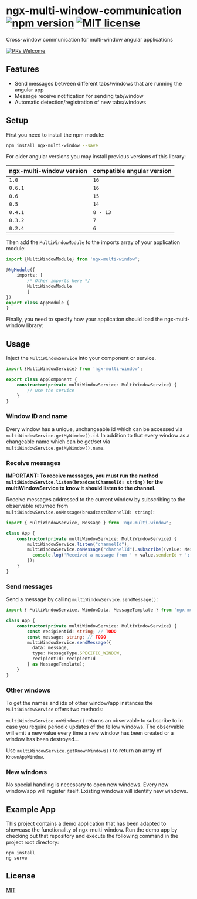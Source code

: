 # ngx-multi-window-communication [![npm version](https://img.shields.io/npm/v/ngx-multi-window.svg?style=flat)](https://www.npmjs.com/package/ngx-multi-window) [![MIT license](http://img.shields.io/badge/license-MIT-brightgreen.svg)](http://opensource.org/licenses/MIT)

Cross-window communication for multi-window angular applications

[![PRs Welcome](https://img.shields.io/badge/PRs-welcome-brightgreen.svg?style=flat)](http://makeapullrequest.com)

## Features

- Send messages between different tabs/windows that are running the angular app
- Message receive notification for sending tab/window
- Automatic detection/registration of new tabs/windows

## Setup

First you need to install the npm module:
```sh
npm install ngx-multi-window --save
```

For older angular versions you may install previous versions of this library:

| ngx-multi-window version | compatible angular version |
|--------------------------|----------------------------|
| `1.0`                    | `16`                       |
| `0.6.1`                  | `16`                       |
| `0.6`                    | `15`                       |
| `0.5`                    | `14`                       |
| `0.4.1`                  | `8 - 13`                   |
| `0.3.2`                  | `7`                        |
| `0.2.4`                  | `6`                        |

Then add the `MultiWindowModule` to the imports array of your application module:

```typescript
import {MultiWindowModule} from 'ngx-multi-window';

@NgModule({
    imports: [
        /* Other imports here */
        MultiWindowModule
        ]
})
export class AppModule {
}
```

Finally, you need to specify how your application should load the ngx-multi-window library:

## Usage

Inject the `MultiWindowService` into your component or service.

```typescript
import {MultiWindowService} from 'ngx-multi-window';

export class AppComponent {
    constructor(private multiWindowService: MultiWindowService) {
        // use the service 
    }
}   
```

### Window ID and name

Every window has a unique, unchangeable id which can be accessed via `multiWindowService.getMyWindow().id`.
In addition to that every window as a changeable name which can be get/set 
via `multiWindowService.getMyWindow().name`.

### Receive messages

**IMPORTANT: To receive messages, you must run the method `multiWindowService.listen(broadcastChannelId: string)` for the multiWindowService to know it should listen to the channel.**

Receive messages addressed to the current window by subscribing to the observable returned from
`multiWindowService.onMessage(broadcastChannelId: string)`:

```typescript
import { MultiWindowService, Message } from 'ngx-multi-window';

class App {
    constructor(private multiWindowService: MultiWindowService) {
        multiWindowService.listen("channelId");
        multiWindowService.onMessage("channelId").subscribe((value: Message) => {
          console.log('Received a message from ' + value.senderId + ': ' + value.data);
        });
    } 
}
```

### Send messages

Send a message by calling `multiWindowService.sendMessage()`:

```typescript
import { MultiWindowService, WindowData, MessageTemplate } from 'ngx-multi-window';

class App {
    constructor(private multiWindowService: MultiWindowService) {
        const recipientId: string; // TODO
        const message: string; // TODO
        multiWindowService.sendMessage({
          data: message,
          type: MessageType.SPECIFIC_WINDOW,
          recipientId: recipientId
        } as MessageTemplate);
    }
}
``` 

### Other windows

To get the names and ids of other window/app instances the `MultiWindowService` offers two methods:

`multiWindowService.onWindows()` returns an observable to subscribe to in case you require periodic updates of the fellow windows. The observable will emit a new value every time a new window has been created or a window has been destroyed...

Use `multiWindowService.getKnownWindows()` to return an array of `KnownAppWindow`.

### New windows

No special handling is necessary to open new windows. Every new window/app will register itself. Existing windows will identify new windows.

## Example App

This project contains a demo application that has been adapted to showcase the functionality of ngx-multi-window. 
Run the demo app by checking out that repository and execute the following command in the project root directory:

 ```
npm install
ng serve
 ```

## License

[MIT](LICENSE)
